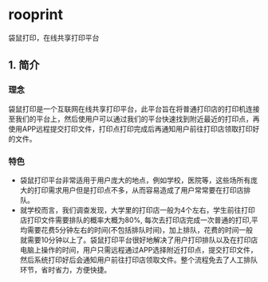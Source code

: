 # rooprint
袋鼠打印，在线共享打印平台
## 1. 简介
### 理念 
袋鼠打印是一个互联网在线共享打印平台，此平台旨在将普通打印店的打印机连接至我们的平台上，然后使用户可以通过我们的平台快速找到附近最近的打印点，再使用APP远程提交打印文件，打印点打印完成后再通知用户前往打印店领取打印好的文件。
### 特色
- 袋鼠打印平台非常适用于用户庞大的地点，例如学校，医院等，这些场所有庞大的打印需求用户但是打印点不多，从而容易造成了用户常常要在打印店排队。
- 就学校而言，我们调查发现，大学里的打印店一般为4个左右，学生前往打印店打印文件需要排队的概率大概为80%, 每次去打印店完成一次普通的打印,平均需要花费5分钟左右的时间(不包括排队时间)，加上排队，花费的时间一般就需要10分钟以上了。袋鼠打印平台很好地解决了用户打印排队以及在打印店电脑上操作的时间，用户只需远程通过APP选择附近打印点，提交打印文件，然后系统打印好后会通知用户前往打印店领取文件。整个流程免去了人工排队环节，省时省力，方便快捷。
